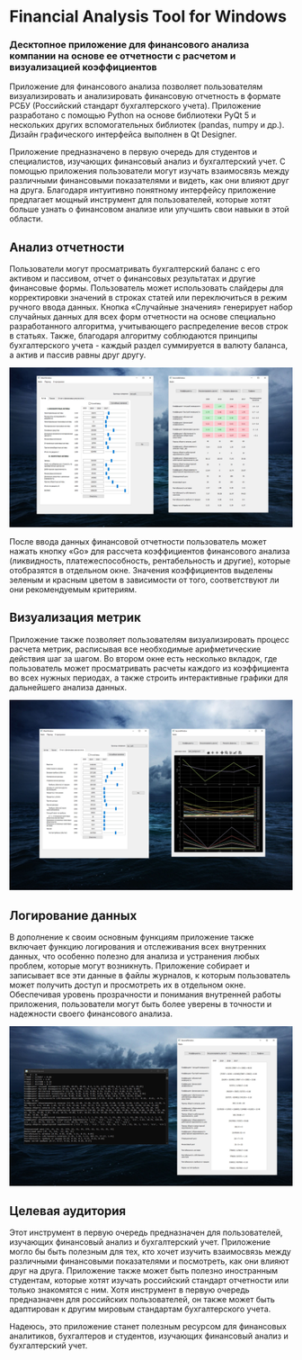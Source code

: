 # Financial Analysis Tool for Windows
### Десктопное приложение для финансового анализа компании на основе ее отчетности c расчетом и визуализацией коэффициентов

Приложение для финансового анализа позволяет пользователям визуализировать и анализировать финансовую отчетность в формате РСБУ (Российский стандарт бухгалтерского учета). Приложение разработано с помощью Python на основе библиотеки PyQt 5 и нескольких других вспомогательных библиотек (pandas, numpy и др.). Дизайн графического интерфейса выполнен в Qt Designer.

Приложение предназначено в первую очередь для студентов и специалистов, изучающих финансовый анализ и бухгалтерский учет. С помощью приложения пользователи могут изучать взаимосвязь между различными финансовыми показателями и видеть, как они влияют друг на друга. Благодаря интуитивно понятному интерфейсу приложение предлагает мощный инструмент для пользователей, которые хотят больше узнать о финансовом анализе или улучшить свои навыки в этой области.

## Анализ отчетности

Пользователи могут просматривать бухгалтерский баланс с его активом и пассивом, отчет о финансовых результатах и другие финансовые формы. Пользователь может использовать слайдеры для корректировки значений в строках статей или переключиться в режим ручного ввода данных. Кнопка «Случайные значения» генерирует набор случайных данных для всех форм отчетности на основе специально разработанного алгоритма, учитывающего распределение весов строк в статьях. Также, благодаря алгоритму соблюдаются принципы бухгалтерского учета - каждый раздел суммируется в валюту баланса, а актив и пассив равны друг другу.

![alt text](https://github.com/DmitryKostin/financial-analysis-visualizer/blob/main/promo_1.jpg?raw=true)

После ввода данных финансовой отчетности пользователь может нажать кнопку «Go» для рассчета коэффициентов финансового анализа (ликвидность, платежеспособность, рентабельность и другие), которые отобразятся в отдельном окне. Значения коэффициентов выделены зеленым и красным цветом в зависимости от того, соответствуют ли они рекомендуемым критериям. 

## Визуализация метрик

Приложение также позволяет пользователям визуализировать процесс расчета метрик, расписывая все необходимые арифметические действия шаг за шагом. Во втором окне есть несколько вкладок, где пользователь может просматривать расчеты каждого из коэффициента во всех нужных периодах, а также строить интерактивные графики для дальнейшего анализа данных.

![alt text](https://github.com/DmitryKostin/financial-analysis-visualizer/blob/main/promo_2.jpg?raw=true)

## Логирование данных

В дополнение к своим основным функциям приложение также включает функцию логирования и отслеживания всех внутренних данных, что особенно полезно для анализа и устранения любых проблем, которые могут возникнуть. Приложение собирает и записывает все эти данные в файлы журналов, к которым пользователь может получить доступ и просмотреть их в отдельном окне. Обеспечивая уровень прозрачности и понимания внутренней работы приложения, пользователи могут быть более уверены в точности и надежности своего финансового анализа.

![alt text](https://github.com/DmitryKostin/financial-analysis-visualizer/blob/main/promo_3.jpg?raw=true)

## Целевая аудитория

Этот инструмент в первую очередь предназначен для пользователей, изучающих финансовый анализ и бухгалтерский учет. Приложение могло бы быть полезным для тех, кто хочет изучить взаимосвязь между различными финансовыми показателями и посмотреть, как они влияют друг на друга. Приложение также может быть полезно иностранным студентам, которые хотят изучать российский стандарт отчетности или только знакомятся с ним. Хотя инструмент в первую очередь предназначен для российских пользователей, он также может быть адаптирован к другим мировым стандартам бухгалтерского учета.

Надеюсь, это приложение станет полезным ресурсом для финансовых аналитиков, бухгалтеров и студентов, изучающих финансовый анализ и бухгалтерский учет.
